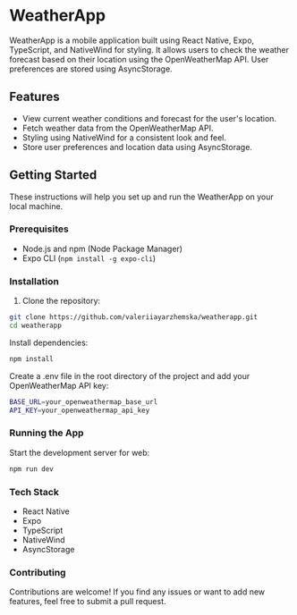 # WeatherApp

WeatherApp is a mobile application built using React Native, Expo, TypeScript, and NativeWind for styling. It allows users to check the weather forecast based on their location using the OpenWeatherMap API. User preferences are stored using AsyncStorage.

## Features

- View current weather conditions and forecast for the user's location.
- Fetch weather data from the OpenWeatherMap API.
- Styling using NativeWind for a consistent look and feel.
- Store user preferences and location data using AsyncStorage.

## Getting Started

These instructions will help you set up and run the WeatherApp on your local machine.

### Prerequisites

- Node.js and npm (Node Package Manager)
- Expo CLI (`npm install -g expo-cli`)

### Installation

1. Clone the repository:

```bash
git clone https://github.com/valeriiayarzhemska/weatherapp.git
cd weatherapp
```

Install dependencies:

```bash
npm install
```

Create a .env file in the root directory of the project and add your OpenWeatherMap API key:

```bash
BASE_URL=your_openweathermap_base_url
API_KEY=your_openweathermap_api_key
```

### Running the App

Start the development server for web:

```bash
npm run dev
```

### Tech Stack

- React Native
- Expo
- TypeScript
- NativeWind
- AsyncStorage

### Contributing

Contributions are welcome! If you find any issues or want to add new features, feel free to submit a pull request.
